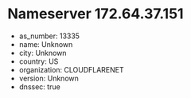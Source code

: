 # Nameserver 172.64.37.151

* as_number: 13335
* name: Unknown
* city: Unknown
* country: US
* organization: CLOUDFLARENET
* version: Unknown
* dnssec: true
